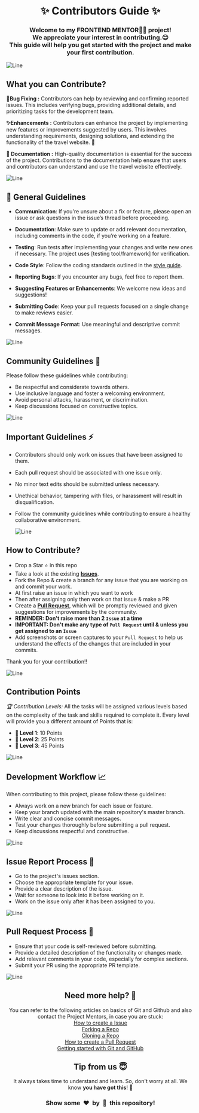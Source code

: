<h1 align="center">✨ Contributors Guide ✨</h1>
<h3 align="center">Welcome to my FRONTEND MENTOR👨‍💻 project! <br> We appreciate your interest in contributing.😊 <br>This guide will help you get started with the project and make your first contribution.</h3>

![Line](https://user-images.githubusercontent.com/85225156/171937799-8fc9e255-9889-4642-9c92-6df85fb86e82.gif)

## What you can  Contribute?

**🐞Bug Fixing :**
Contributors can help by reviewing and confirming reported issues. This includes verifying bugs, providing additional details, and prioritizing tasks for the development team.

**✨Enhancements :**
Contributors can enhance the project by implementing new features or improvements suggested by users. This involves understanding requirements, designing solutions, and extending the functionality of the travel website. 🚀

**📝 Documentation :**
High-quality documentation is essential for the success of the project. Contributions to the documentation help ensure that users and contributors can understand and use the travel website effectively.

![Line](https://user-images.githubusercontent.com/85225156/171937799-8fc9e255-9889-4642-9c92-6df85fb86e82.gif)

## 🧾 General Guidelines

- **Communication**:  If you're unsure about a fix or feature, please open an issue or ask questions in the issue’s thread before proceeding.

- **Documentation**:  Make sure to update or add relevant documentation, including comments in the code, if you’re working on a feature.

- **Testing**:  Run tests after implementing your changes and write new ones if necessary. The project uses [testing tool/framework] for verification.

- **Code Style**: Follow the coding standards outlined in the [style guide](https://docs.github.com/en/contributing/style-guide-and-content-model/style-guide).

- **Reporting Bugs**:
  If you encounter any bugs, feel free to report them. 

- **Suggesting Features or Enhancements**:
  We welcome new ideas and suggestions! 

- **Submitting Code**:
  Keep your pull requests focused on a single change to make reviews easier.

- **Commit Message Format**:
  Use meaningful and descriptive commit messages.

![Line](https://user-images.githubusercontent.com/85225156/171937799-8fc9e255-9889-4642-9c92-6df85fb86e82.gif)

## Community Guidelines 🤝

Please follow these guidelines while contributing:

- Be respectful and considerate towards others.
- Use inclusive language and foster a welcoming environment.
- Avoid personal attacks, harassment, or discrimination.
- Keep discussions focused on constructive topics.

![Line](https://user-images.githubusercontent.com/85225156/171937799-8fc9e255-9889-4642-9c92-6df85fb86e82.gif)

## Important Guidelines ⚡

- Contributors should only work on issues that have been assigned to them.
- Each pull request should be associated with one issue only.
- No minor text edits should be submitted unless necessary.
- Unethical behavior, tampering with files, or harassment will result in disqualification.
- Follow the community guidelines while contributing to ensure a healthy collaborative environment.

  ![Line](https://user-images.githubusercontent.com/85225156/171937799-8fc9e255-9889-4642-9c92-6df85fb86e82.gif)



 ## How to Contribute?
- Drop a Star ⭐ in this repo
- Take a look at the existing [**Issues**](https://github.com/beRajeevKumar/Frontend_Mentor/issues). 
- Fork the Repo & create a branch for any issue that you are working on and commit your work.
- At first raise an issue in which you want to work
- Then after assigning only then work on that issue & make a PR 
- Create a [**Pull Request**](https://github.com/beRajeevKumar/Frontend_Mentor/pulls), which will be promptly reviewed and given suggestions for improvements by the community.
- **REMINDER: Don't raise more than 2 `Issue` at a time**
- **IMPORTANT: Don't make any type of `Pull Request` until & unless you get assigned to an `Issue`**
- Add screenshots or screen captures to your `Pull Request` to help us understand the effects of the changes that are included in your commits.

Thank you for your contribution!!

![Line](https://user-images.githubusercontent.com/85225156/171937799-8fc9e255-9889-4642-9c92-6df85fb86e82.gif)

## Contribution Points 

*🏆 Contribution Levels:*
All the tasks will be assigned various levels based on the complexity of the task and skills required to complete it. Every level will provide you a different amount of Points that is:
- **🥇 Level 1**: 10 Points  
- **🥈 Level 2**: 25 Points  
- **🥉 Level 3**: 45 Points  

![Line](https://user-images.githubusercontent.com/85225156/171937799-8fc9e255-9889-4642-9c92-6df85fb86e82.gif)

## Development Workflow 📈

When contributing to this project, please follow these guidelines:

- Always work on a new branch for each issue or feature.
- Keep your branch updated with the main repository's master branch.
- Write clear and concise commit messages.
- Test your changes thoroughly before submitting a pull request.
- Keep discussions respectful and constructive.

![Line](https://user-images.githubusercontent.com/85225156/171937799-8fc9e255-9889-4642-9c92-6df85fb86e82.gif)

## Issue Report Process 🚩

- Go to the project's issues section.
- Choose the appropriate template for your issue.
- Provide a clear description of the issue.
- Wait for someone to look into it before working on it.
- Work on the issue only after it has been assigned to you.
   
![Line](https://user-images.githubusercontent.com/85225156/171937799-8fc9e255-9889-4642-9c92-6df85fb86e82.gif)

## Pull Request Process 🚀

- Ensure that your code is self-reviewed before submitting.
- Provide a detailed description of the functionality or changes made.
- Add relevant comments in your code, especially for complex sections.
- Submit your PR using the appropriate PR template.

![Line](https://user-images.githubusercontent.com/85225156/171937799-8fc9e255-9889-4642-9c92-6df85fb86e82.gif)

<h2 align="center">Need more help? 🤔</h1>
<p align="center">
  You can refer to the following articles on basics of Git and Github and also contact the Project Mentors, in case you are stuck: <br>
  <a href="https://help.github.com/en/desktop/contributing-to-projects/creating-an-issue-or-pull-request">How to create a Issue</a> <br>
  <a href="https://help.github.com/en/github/getting-started-with-github/fork-a-repo">Forking a Repo</a> <br>
  <a href="https://docs.github.com/en/get-started/quickstart/fork-a-repo#cloning-your-forked-repository">Cloning a Repo</a> <br>
  <a href="https://opensource.com/article/19/7/create-pull-request-github">How to create a Pull Request</a> <br>
  <a href="https://docs.github.com/get-started">Getting started with Git and GitHub</a> <br>
</p>

<h2 align="center">Tip from us 😇</h1>
<p align="center">It always takes time to understand and learn. So, don't worry at all. We know <b>you have got this</b>! 💪</p>
<h3 align="center">Show some &nbsp;❤️&nbsp; by &nbsp;🌟&nbsp; this repository!</h3>
